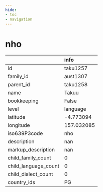 ```yaml
---
hide:
- toc
- navigation
---
```

# nho
|                      | info       |
|:---------------------|:-----------|
| id                   | taku1257   |
| family_id            | aust1307   |
| parent_id            | taku1258   |
| name                 | Takuu      |
| bookkeeping          | False      |
| level                | language   |
| latitude             | -4.773094  |
| longitude            | 157.032085 |
| iso639P3code         | nho        |
| description          | nan        |
| markup_description   | nan        |
| child_family_count   | 0          |
| child_language_count | 0          |
| child_dialect_count  | 0          |
| country_ids          | PG         |